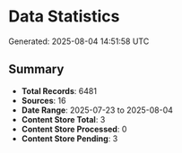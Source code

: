# Data Statistics

Generated: 2025-08-04 14:51:58 UTC

## Summary

- **Total Records**: 6481
- **Sources**: 16
- **Date Range**: 2025-07-23 to 2025-08-04
- **Content Store Total**: 3
- **Content Store Processed**: 0
- **Content Store Pending**: 3
